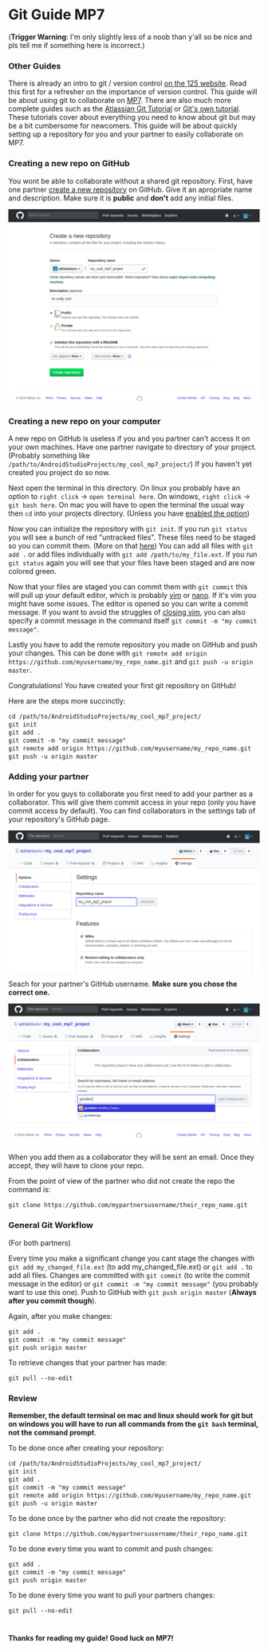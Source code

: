 # Git Guide MP7
(**Trigger Warning**: I'm only slightly less of a noob than y'all so be nice and pls tell me if something here is incorrect.)

### Other Guides
There is already an intro to git / version control [on the 125 website](https://cs125.cs.illinois.edu/MP/setup/git/). Read this first for a refresher on the importance of version control. This guide will be about using git to collaborate on [MP7](https://cs125.cs.illinois.edu/MP/7/). There are also much more complete guides such as the [Atlassian Git Tutorial](https://www.atlassian.com/git/tutorials/what-is-version-control) or [Git's own tutorial](https://git-scm.com/docs/gittutorial). These tutorials cover about everything you need to know about git but may be a bit cumbersome for newcomers. This guide will be about quickly setting up a repository for you and your partner to easily collaborate on MP7.

### Creating a new repo on GitHub
You wont be able to collaborate without a shared git repository.
First, have one partner [create a new repository](https://github.com/new) on GitHub. Give it an apropriate name and description. Make sure it is <b>public</b> and <b>don't</b> add any initial files.

<img src="/img/new_repo.png" alt="new_repo.png"/>

### Creating a new repo on your computer
A new repo on GitHub is useless if you and you partner can't access it on your own machines. Have one partner navigate to directory of your project. (Probably something like `/path/to/AndroidStudioProjects/my_cool_mp7_project/`) If you haven't yet created you project do so now.

Next open the terminal in this directory. On linux you probably have an option to `right click` -> `open terminal here`. On windows, `right click` -> `git bash here`. On mac you will have to open the terminal the usual way then `cd` into your projects directory. (Unless you have [enabled the option](https://lifehacker.com/launch-an-os-x-terminal-window-from-a-specific-folder-1466745514))

Now you can initialize the repository with `git init`. If you run `git status` you will see a bunch of red "untracked files". These files need to be staged so you can commit them. (More on that [here](https://git-scm.com/book/en/v2/Git-Basics-Recording-Changes-to-the-Repository)) You can add all files with `git add .` or add files individually with `git add /path/to/my_file.ext`. If you run `git status` again you will see that your files have been staged and are now colored green.

Now that your files are staged you can commit them with `git commit` this will pull up your default editor, which is probably [vim](https://www.vim.org/) or [nano](https://www.nano-editor.org/). If it's vim you might have some issues. The editor is opened so you can write a commit message. If you want to avoid the struggles of [closing vim](https://itsfoss.com/how-to-exit-vim/), you can also specify a commit message in the command itself `git commit -m "my commit message"`.

Lastly you have to add the remote repository you made on GitHub and push your changes. This can be done with `git remote add origin https://github.com/myusername/my_repo_name.git` and `git push -u origin master`.

Congratulations! You have created your first git repository on GitHub!

Here are the steps more succinctly:
```
cd /path/to/AndroidStudioProjects/my_cool_mp7_project/
git init
git add .
git commit -m "my commit message"
git remote add origin https://github.com/myusername/my_repo_name.git
git push -u origin master
```

### Adding your partner

In order for you guys to collaborate you first need to add your partner as a collaborator. This will give them commit access in your repo (only you have commit access by default). You can find collaborators in the settings tab of your repository's GitHub page.

<img src="/img/find_collaborators.png" alt="find_collaborators.png"/>

Seach for your partner's GitHub username. <b>Make sure you chose the correct one.</b>

<img src="/img/collaborate.png" alt="collaborate.png"/>

When you add them as a collaborator they will be sent an email. Once they accept, they will have to clone your repo.

From the point of view of the partner who did not create the repo the command is:

```
git clone https://github.com/mypartnersusername/their_repo_name.git
```

### General Git Workflow
(For both partners)

Every time you make a significant change you cant stage the changes with `git add my_changed_file.ext` (to add my_changed_file.ext) or `git add .` to add all files. Changes are committed with `git commit` (to write the commit message in the editor) or `git commit -m "my commit message"` (you probably want to use this one). Push to GitHub with `git push origin master` (<b>Always after you commit though</b>).

Again, after you make changes:

```
git add .
git commit -m "my commit message"
git push origin master
```

To retrieve changes that your partner has made:
```
git pull --no-edit
```

### Review

<b>Remember, the default terminal on mac and linux should work for git but on windows you will have to run all commands from the `git bash` terminal, not the command prompt</b>.

To be done once after creating your repository:

```
cd /path/to/AndroidStudioProjects/my_cool_mp7_project/
git init
git add .
git commit -m "my commit message"
git remote add origin https://github.com/myusername/my_repo_name.git
git push -u origin master
```

To be done once by the partner who did not create the repository:

```
git clone https://github.com/mypartnersusername/their_repo_name.git
```

To be done every time you want to commit and push changes:

```
git add .
git commit -m "my commit message"
git push origin master
```

To be done every time you want to pull your partners changes:

```
git pull --no-edit
```

#   

#### Thanks for reading my guide! Good luck on MP7!
